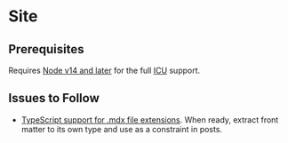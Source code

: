 # Site

## Prerequisites

Requires [Node v14 and later](https://nodejs.org/en/) for the full [ICU](http://site.icu-project.org/home) support.

## Issues to Follow

- [TypeScript support for .mdx file extensions](https://github.com/microsoft/TypeScript/issues/36440). When ready, extract front matter to its own type and use as a constraint in posts.
